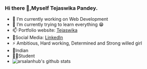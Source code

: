 ### Hi there 👋,Myself Tejaswika Pandey.

- 🔭 I’m currently working on Web Development
- 🌱 I’m currently trying to learn everything 😁
- 📫 Portfolio website: [Tejaswika](https://tejaswika.github.io/port123/)
- 👬Social Media: [LinkedIn](https://www.linkedin.com/in/tejaswika-pandey-4b1509190/)
- ⚡ Ambitious, Hard working, Determined and Strong willed girl
- 🙏Indian
- 👩‍🎓Student
- ![arsalanhub's github stats](https://github-readme-stats.vercel.app/api?username=tejaswika&show_icons=true&hide_border=true)



